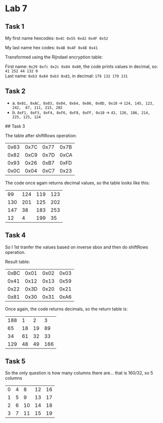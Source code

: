 # Lab 7

## Task 1

My first name hexcodes: `0x4C 0x55 0x42 0x4F 0x52`


My last name hex codes: `0x4B 0x4F 0x4B 0x41`

Transformed using the Rijndael encryption table:

First name: `0x29 0xfc 0x2c 0x84 0x00`, the code prints values in decimal, so: `41 252 44 132 0`  
Last name: `0xb3 0x84 0xb3 0x83`, in decimal: `179 132 179 131`

## Task 2

- a. `0x01, 0xAC, 0x03, 0x04, 0x64, 0x06, 0x0D, 0x10` -> `124, 145, 123, 242,  67, 111, 215, 202`
- b. `0xF1, 0xF3, 0xF4, 0xF6, 0xF8, 0xFF, 0x10` -> `43, 126, 186, 214, 225, 125, 124`

## Task 3

The table after shiftRows operation:

|   |   |   |   |
|---|---|---|---|
| 0x63 | 0x7C | 0x77 | 0x7B |
| 0x82 | 0xC9 | 0x7D | 0xCA |
| 0x93 | 0x26 | 0xB7 | 0xFD |
| 0x0C | 0x04 | 0xC7 | 0x23 |


The code once again returns decimal values, so the table looks like this:

|   |   |   |   |
|---|---|---|---|
| 99 | 124 | 119 | 123 |
| 130 | 201 | 125 | 202 |
| 147 | 38 | 183 | 253 |
| 12 | 4 | 199 | 35 |

## Task 4

So I 1st tranfer the values based on inverse sbox and then do shiftRows operation.

Result table:

|   |   |   |   |
|---|---|---|---|
| 0xBC | 0x01 | 0x02 | 0x03 |
| 0x41 | 0x12 | 0x13 | 0x59 |
| 0x22 | 0x3D | 0x20 | 0x21 |
| 0x81 | 0x30 | 0x31 | 0xA6 |

Once again, the code returns decimals, so the return table is:

|   |   |   |   |
|---|---|---|---|
| 188 | 1 | 2 | 3 |
| 65 | 18 | 19 | 89 |
| 34 | 61 | 32 | 33 |
| 129 | 48 | 49 | 166 |



## Task 5

So the only question is how many columns there are... that is 160/32, so 5 columns

|   |   |   |   |   |
|----------|----------|----------|----------|----------|
| 0    | 4     | 8    | 12     | 16     |
| 1   | 5    | 9   | 13    | 17     |
| 2   | 6   | 10   |  14    | 18     |
| 3    | 7 | 11     | 15     | 19    |
